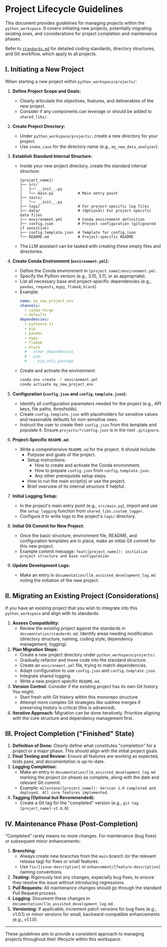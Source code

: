 # Project Lifecycle Guidelines

This document provides guidelines for managing projects within the `python_workspace`. It covers initiating new projects, potentially migrating existing ones, and considerations for project completion and maintenance phases.

Refer to [`standards.md`](python_workspace/documentation/standards.md:1) for detailed coding standards, directory structures, and Git workflow, which apply to all projects.

## I. Initiating a New Project

When starting a new project within `python_workspace/projects/`:

1.  **Define Project Scope and Goals:**
    *   Clearly articulate the objectives, features, and deliverables of the new project.
    *   Consider if any components can leverage or should be added to `shared_libs/`.

2.  **Create Project Directory:**
    *   Under `python_workspace/projects/`, create a new directory for your project.
    *   Use `snake_case` for the directory name (e.g., `my_new_data_analyzer`).

3.  **Establish Standard Internal Structure:**
    *   Inside your new project directory, create the standard internal structure:
        ```
        [project_name]/
        ├── src/
        │   ├── __init__.py
        │   └── main.py           # Main entry point
        ├── tests/
        │   └── __init__.py
        ├── logs/                 # For project-specific log files
        ├── data/                 # (Optional) For project-specific data files
        ├── environment.yml       # Conda environment definition
        ├── config.json           # Project configuration (gitignored if sensitive)
        ├── config.template.json  # Template for config.json
        └── README.md             # Project-specific README
        ```
    *   The LLM assistant can be tasked with creating these empty files and directories.

4.  **Create Conda Environment (`environment.yml`):**
    *   Define the Conda environment in `[project_name]/environment.yml`.
    *   Specify the Python version (e.g., 3.10, 3.11, or as appropriate).
    *   List all necessary base and project-specific dependencies (e.g., `pandas`, `requests`, `mypy`, `flake8`, `black`).
    *   Example:
        ```yaml
        name: my_new_project_env
        channels:
          - conda-forge
          - defaults
        dependencies:
          - python=3.11
          - pip
          - pandas
          - mypy
          - flake8
          - black
          # - other_dependencies
          # - pip:
          #   - pip_only_package
        ```
    *   Create and activate the environment:
        ```bash
        conda env create -f environment.yml
        conda activate my_new_project_env
        ```

5.  **Configuration (`config.json` and `config.template.json`):**
    *   Identify all configuration parameters needed for the project (e.g., API keys, file paths, thresholds).
    *   Create `config.template.json` with placeholders for sensitive values and reasonable defaults for non-sensitive ones.
    *   Instruct the user to create their `config.json` from this template and populate it. Ensure `projects/*/config.json` is in the root `.gitignore`.

6.  **Project-Specific `README.md`:**
    *   Write a comprehensive `README.md` for the project. It should include:
        *   Purpose and goals of the project.
        *   Setup instructions:
            *   How to create and activate the Conda environment.
            *   How to prepare `config.json` from `config.template.json`.
            *   Any other prerequisite setup steps.
        *   How to run the main script(s) or use the project.
        *   Brief overview of its internal structure if helpful.

7.  **Initial Logging Setup:**
    *   In the project's main entry point (e.g., `src/main.py`), import and use the `setup_logging` function from `shared_libs.custom_logger`.
    *   Configure it to write logs to the project's `logs/` directory.

8.  **Initial Git Commit for New Project:**
    *   Once the basic structure, environment file, README, and configuration templates are in place, make an initial Git commit for this new project.
    *   Example commit message: `feat([project_name]): initialize project structure and base configuration`

9.  **Update Development Logs:**
    *   Make an entry in `documentation/llm_assisted_development_log.md` noting the initiation of the new project.

## II. Migrating an Existing Project (Considerations)

If you have an existing project that you wish to integrate into this `python_workspace` and align with its standards:

1.  **Assess Compatibility:**
    *   Review the existing project against the standards in `documentation/standards.md`. Identify areas needing modification (directory structure, naming, coding style, dependency management, logging).
2.  **Plan Migration Steps:**
    *   Create a new project directory under `python_workspace/projects/`.
    *   Gradually refactor and move code into the standard structure.
    *   Create an `environment.yml` file, trying to match dependencies.
    *   Adapt configuration to use `config.json` and `config.template.json`.
    *   Integrate shared logging.
    *   Write a new project-specific `README.md`.
3.  **Version Control:** Consider if the existing project has its own Git history. You might:
    *   Start fresh with Git history within this monorepo structure.
    *   Attempt more complex Git strategies like subtree merges if preserving history is critical (this is advanced).
4.  **Iterative Approach:** Migration can be done iteratively. Prioritize aligning with the core structure and dependency management first.

## III. Project Completion ("Finished" State)

1.  **Definition of Done:** Clearly define what constitutes "completion" for a project or a major phase. This should align with the initial project goals.
2.  **Final Testing and Review:** Ensure all features are working as expected, tests pass, and documentation is up-to-date.
3.  **Logging Completion:**
    *   Make an entry in `documentation/llm_assisted_development_log.md` marking the project (or phase) as complete, along with the date and relevant Git commit.
    *   Example: `milestone([project_name]): Version 1.0 completed and deployed. All core features implemented.`
4.  **Tagging (Optional but Recommended):**
    *   Create a Git tag for the "completed" version (e.g., `git tag [project_name]-v1.0.0`).

## IV. Maintenance Phase (Post-Completion)

"Completed" rarely means no more changes. For maintenance (bug fixes) or subsequent minor enhancements:

1.  **Branching:**
    *   Always create new branches from the `main` branch (or the relevant release tag) for fixes or small features.
    *   Use `fix/[issue-description]` or `enhancement/[feature-description]` naming conventions.
2.  **Testing:** Rigorously test any changes, especially bug fixes, to ensure they resolve the issue without introducing regressions.
3.  **Pull Requests:** All maintenance changes should go through the standard Pull Request process.
4.  **Logging:** Document these changes in `documentation/llm_assisted_development_log.md`.
5.  **Versioning:** If applicable, increment patch versions for bug fixes (e.g., v1.0.1) or minor versions for small, backward-compatible enhancements (e.g., v1.1.0).

---
These guidelines aim to provide a consistent approach to managing projects throughout their lifecycle within this workspace.